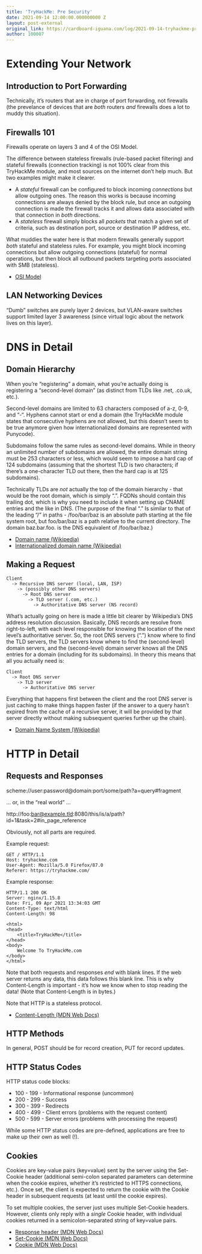 ```yaml
---
title: 'TryHackMe: Pre Security'
date: 2021-09-14 12:00:00.000000000 Z
layout: post-external
original_link: https://cardboard-iguana.com/log/2021-09-14-tryhackme-pre-security.html
author: 100007
---
```


# Extending Your Network

## Introduction to Port Forwarding

Technically, it’s routers that are in charge of port forwarding, not firewalls (the prevelance of devices that are _both_ routers _and_ firewalls does a lot to muddy this situation).

## Firewalls 101

Firewalls operate on layers 3 and 4 of the OSI Model.

The difference between stateless firewalls (rule-based packet filtering) and stateful firewalls (connection tracking) is not 100% clear from this TryHackMe module, and most sources on the internet don’t help much. But two examples might make it clearer.

- A _stateful_ firewall can be configured to block incoming _connections_ but allow outgoing ones. The reason this works is because incoming connections are always denied by the block rule, but once an outgoing connection is made the firewall tracks it and allows data associated with that connection in _both_ directions.
- A _stateless_ firewall simply blocks all _packets_ that match a given set of criteria, such as destination port, source or destination IP address, etc.

What muddies the water here is that modern firewalls generally support _both_ stateful and stateless rules. For example, you might block incoming connections but allow outgoing connections (stateful) for normal operations, but then block all outbound packets targeting ports associated with SMB (stateless).

- [OSI Model](https://cardboard-iguana.com/notes/osi-model.html)

## LAN Networking Devices

“Dumb” switches are purely layer 2 devices, but VLAN-aware switches support limited layer 3 awareness (since virtual logic about the network lives on this layer).

# DNS in Detail

## Domain Hierarchy

When you’re “registering” a domain, what you’re actually doing is registering a “second-level domain” (as distinct from TLDs like .net, .co.uk, etc.).

Second-level domains are limited to 63 characters composed of a-z, 0-9, and “-“. Hyphens cannot start or end a domain (the TryHackMe module states that consecutive hyphens are not allowed, but this doesn’t seem to be true anymore given how internationalized domains are represented with Punycode).

Subdomains follow the same rules as second-level domains. While in theory an unlimited number of subdomains are allowed, the entire domain string must be 253 characters or less, which would seem to impose a hard cap of 124 subdomains (assuming that the shortest TLD is two characters; if there’s a one-character TLD out there, then the hard cap is at 125 subdomains).

Technically TLDs are _not_ actually the top of the domain hierarchy - that would be the root domain, which is simply “.”. FQDNs should contain this trailing dot, which is why you need to include it when setting up CNAME entries and the like in DNS. (The purpose of the final “.” Is similar to that of the leading “/” in paths - /foo/bar/baz is an absolute path starting at the file system root, but foo/bar/baz is a path relative to the current directory. The domain baz.bar.foo. is the DNS equivalent of /foo/bar/baz.)

- [Domain name (Wikipedia)](https://en.wikipedia.org/wiki/Domain_name)
- [Internationalized domain name (Wikipedia)](https://en.wikipedia.org/wiki/Internationalized_domain_name)

## Making a Request

```
Client
  -> Recursive DNS server (local, LAN, ISP)
    -> (possibly other DNS servers)
      -> Root DNS server
        -> TLD server (.com, etc.)
          -> Authoritative DNS server (NS record)
```

What’s actually going on here is made a little bit clearer by Wikipedia’s DNS address resolution discussion. Basically, DNS records are resolve from right-to-left, with each level responsible for knowing the location of the next level’s authoritative server. So, the root DNS servers (“.”) know where to find the TLD servers, the TLD servers know where to find the (second-level) domain servers, and the (second-level) domain server knows all the DNS entries for a domain (including for its subdomains). In theory this means that all you actually need is:

```
Client
  -> Root DNS server
    -> TLD server
      -> Authoritative DNS server
```

Everything that happens first between the client and the root DNS server is just caching to make things happen faster (if the answer to a query hasn’t expired from the cache of a recursive server, it will be provided by that server directly without making subsequent queries further up the chain).

- [Domain Name System (Wikipedia)](https://en.wikipedia.org/wiki/Domain_Name_System)

# HTTP in Detail

## Requests and Responses

scheme://user:password@domain:port/some/path?a=query#fragment

… or, in the “real world” …

http://foo:bar@example.tld:8080/this/is/a/path?id=1&task=2#in\_page\_reference

Obviously, not all parts are required.

Example request:

```
GET / HTTP/1.1
Host: tryhackme.com
User-Agent: Mozilla/5.0 Firefox/87.0
Referer: https://tryhackme.com/
```

Example response:

```
HTTP/1.1 200 OK
Server: nginx/1.15.8
Date: Fri, 09 Apr 2021 13:34:03 GMT
Content-Type: text/html
Content-Length: 98

<html>
<head>
    <title>TryHackMe</title>
</head>
<body>
    Welcome To TryHackMe.com
</body>
</html>
```

Note that both requests and responses _end_ with blank lines. If the web server returns any data, this data follows this blank line. This is why Content-Length is important - it’s how we know when to stop reading the data! (Note that Content-Length is in bytes.)

Note that HTTP is a stateless protocol.

- [Content-Length (MDN Web Docs)](https://developer.mozilla.org/en-US/docs/Web/HTTP/Headers/Content-Length)

## HTTP Methods

In general, POST should be for record creation, PUT for record updates.

## HTTP Status Codes

HTTP status code blocks:

- 100 - 199 - Informational response (uncommon)
- 200 - 299 - Success
- 300 - 399 - Redirects
- 400 - 499 - Client errors (problems with the request content)
- 500 - 599 - Server errors (problems with processing the request)

While some HTTP status codes are pre-defined, applications are free to make up their own as well (!).

## Cookies

Cookies are key-value pairs (key=value) sent by the server using the Set-Cookie header (additional semi-colon separated parameters can determine when the cookie expires, whether it’s restricted to HTTPS connections, etc.). Once set, the client is expected to return the cookie with the Cookie header in subsequent requests (at least until the cookie expires).

To set multiple cookies, the server just uses multiple Set-Cookie headers. However, clients only reply with a _single_ Cookie header, with individual cookies returned in a semicolon-separated string of key=value pairs.

- [Response header (MDN Web Docs)](https://developer.mozilla.org/en-US/docs/Glossary/Response_header)
- [Set-Cookie (MDN Web Docs)](https://developer.mozilla.org/en-US/docs/Web/HTTP/Headers/Set-Cookie)
- [Cookie (MDN Web Docs)](https://developer.mozilla.org/en-US/docs/Web/HTTP/Headers/Cookie)
